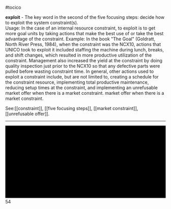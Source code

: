 #tocico

<b>exploit</b> - The key word in the second of the five focusing steps: decide how to exploit the system constraint(s).  
Usage: In the case of an internal resource constraint, to exploit is to get more goal units by taking actions that make the best use of or take the best advantage of the constraint. Example: In the book "The Goal" (Goldratt, North River Press, 1984), when the constraint was the NCX10, actions that UNICO took to exploit it included staffing the machine during lunch, breaks, and shift changes, which resulted in more productive utilization of the constraint. Management also increased the yield at the constraint by doing quality inspection just prior to the NCX10 so that any defective parts were pulled before wasting constraint time. In general, other actions used to exploit a constraint include, but are not limited to, creating a schedule for the constraint resource, implementing total productive maintenance, reducing setup times at the constraint, and implementing an unrefusable market offer when there is a market constraint. market offer when there is a market constraint. 



See:[[constraint]], [[five focusing steps]], [[market constraint]], [[unrefusable offer]].

<hr/>
<img src="./tocico_dictionary_2nd_editio-54_1.png"/>
54 



